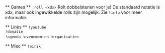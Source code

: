 
** Games ** 
`!roll <xdx>`
    Rolt dobbelstenen voor je! De standaard notatie is xdx, maar ook ingewikkelde rolls zijn mogelijk. Zie `!info` voor meer informatie.

** Links ** 
`!youtube`     
`!donatie`         
`!agenda`
`!evenementen`
`!organisaties`

** Misc **
`!eirik`
